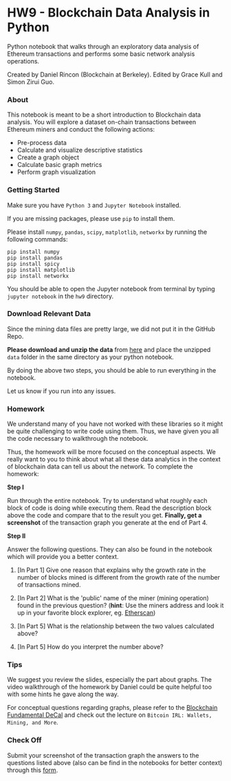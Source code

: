 # HW9 - Blockchain Data Analysis in Python

Python notebook that walks through an exploratory data analysis of Ethereum transactions and performs some basic network analysis operations. 

Created by Daniel Rincon (Blockchain at Berkeley). Edited by Grace Kull and Simon Zirui Guo.

### About 

This notebook is meant to be a short introduction to Blockchain data analysis. You will explore a dataset on-chain transactions between Ethereum miners and conduct the following actions:

- Pre-process data 
- Calculate and visualize descriptive statistics
- Create a graph object
- Calculate basic graph metrics
- Perform graph visualization




### Getting Started

Make sure you have `Python 3` and `Jupyter Notebook` installed.

If you are missing packages, please use `pip` to install them.

Please install `numpy`, `pandas`, `scipy`, `matplotlib`, `networkx` by running the following commands: 

```
pip install numpy
pip install pandas
pip install spicy
pip install matplotlib
pip install networkx
```

You should be able to open the Jupyter notebook from terminal by typing `jupyter notebook` in the `hw9` directory.



### Download Relevant Data

Since the mining data files are pretty large, we did not put it in the GitHub Repo.

**Please download and unzip the data** from [here](https://drive.google.com/a/berkeley.edu/file/d/1xUEx499ehXSttSO5sPUVImBxOOWiRe_C/view?usp=sharing) and place the unzipped `data` folder in the same directory as your python notebook.

By doing the above two steps, you should be able to run everything in the notebook. 

Let us know if you run into any issues. 



### Homework

We understand many of you have not worked with these libraries so it might be quite challenging to write code using them. Thus, we have given you all the code necessary to walkthrough the notebook.

Thus, the homework will be more focused on the conceptual aspects. We really want to you to think about what all these data analytics in the context of blockchain data can tell us about the network. To complete the homework:

**Step I**

Run through the entire notebook. Try to understand what roughly each block of code is doing while executing them. Read the description block above the code and compare that to the result you get. **Finally, get a screenshot** of the transaction graph you generate at the end of Part 4.

**Step II**

Answer the following questions. They can also be found in the notebook which will provide you a better context.

1. [In Part 1] Give one reason that explains why the growth rate in the number of blocks mined is different from the growth rate of the number of transactions mined.

2. [In Part 2] What is the 'public' name of the miner (mining operation) found in the previous question? (**hint**: Use the miners address and look it up in your favorite block explorer, eg. [Etherscan](https://etherscan.io/)) 

3. [In Part 5] What is the relationship between the two values calculated above? 

4. [In Part 5] How do you interpret the number above? 

   

### Tips

We suggest you review the slides, especially the part about graphs. The video walkthrough of the homework by Daniel could be quite helpful too with some hints he gave along the way.

For conceptual questions regarding graphs, please refer to the [Blockchain Fundamental DeCal](https://blockchain.berkeley.edu/courses/spring-2020-fundamentals-decal/) and check out the lecture on `Bitcoin IRL: Wallets, Mining, and More`.



### Check Off

Submit your screenshot of the transaction graph the answers to the questions listed above (also can be find in the notebooks for better context) through this [form](https://forms.gle/Dt7cceHuFWnGDnaL8). 
